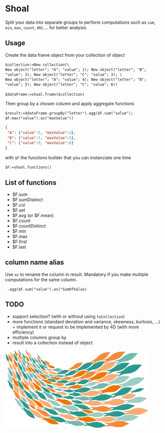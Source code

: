 # Shoal

Split your data into separate groups to perform computations such as `sum`, `min`, `max`, `count`, etc.... for better analysis.
 
## Usage

Create the data frame object from your collection of object

```4d
$collection:=New collection(\
New object("letter"; "A"; "value"; 1); New object("letter"; "B"; "value"; 2); New object("letter"; "C"; "value"; 3); \
New object("letter"; "A"; "value"; 4); New object("letter"; "B"; "value"; 5); New object("letter"; "C"; "value"; 6))

$dataFrame:=shoal.frame($collection)
```

Then group by a chosen column and apply aggregate functions

```4d
$result:=$dataFrame.groupBy("letter").agg($F.sum("value"); $F.max("value").as("maxValue"))
```

```json
{
 "A": {"value":5, "maxValue":4},
 "B": {"value":7, "maxValue":5},
 "C": {"value":9, "maxValue":6}
}
```

with `$F` the functions builder that you can instanciate one time

```4d
$F:=shoal.functions()
```

## List of functions

- $F.sum
- $F.sumDistinct
- $F.col
- $F.set
- $F.avg (or $F.mean)  
- $F.count
- $F.countDistinct
- $F.min
- $F.max
- $F.first
- $F.last

## column name alias

Use `as` to rename the column in result. Mandatory if you make multiple computations for the same column.

```4d
 .agg($F.sum("value").as("SumOfValue)
```

## TODO

- support selection? (with or without using `toCollection`)
- more functions (standard deviation and variance, skewness, kurtosis, ...) = implement it or request to be implemented by 4D (with more efficiency)
- multiple columns group by
- result into a collection instead of object

![logo](logo.png)
